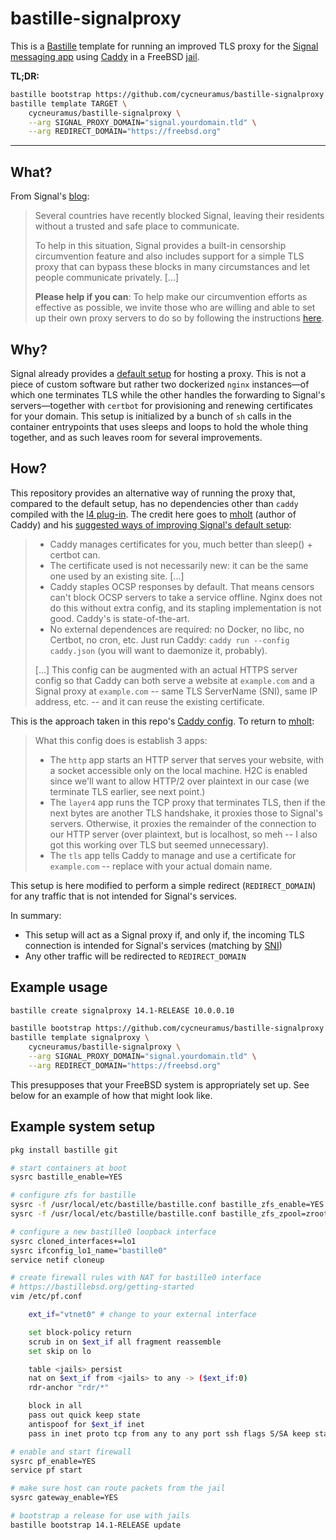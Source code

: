 # bastille-signalproxy

This is a [Bastille](https://github.com/bastillebsd/bastille) template for running an improved TLS proxy for the [Signal messaging app](https://signal.org) using [Caddy](https://caddyserver.com) in a FreeBSD [jail](https://docs.freebsd.org/en/books/handbook/jails).

**TL;DR:**

```sh
bastille bootstrap https://github.com/cycneuramus/bastille-signalproxy
bastille template TARGET \
	cycneuramus/bastille-signalproxy \
	--arg SIGNAL_PROXY_DOMAIN="signal.yourdomain.tld" \
	--arg REDIRECT_DOMAIN="https://freebsd.org"
```

---

## What?

From Signal's [blog](https://signal.org/blog/proxy-please):

> Several countries have recently blocked Signal, leaving their residents without a trusted and safe place to communicate.
>
> To help in this situation, Signal provides a built-in censorship circumvention feature and also includes support for a simple TLS proxy that can bypass these blocks in many circumstances and let people communicate privately. [...]
>
> **Please help if you can**: To help make our circumvention efforts as effective as possible, we invite those who are willing and able to set up their own proxy servers to do so by following the instructions [here](https://github.com/signalapp/Signal-TLS-Proxy).

## Why?

Signal already provides a [default setup](https://github.com/signalapp/Signal-TLS-Proxy) for hosting a proxy. This is not a piece of custom software but rather two dockerized `nginx` instances—of which one terminates TLS while the other handles the forwarding to Signal's servers—together with `certbot` for provisioning and renewing certificates for your domain. This setup is initialized by a bunch of `sh` calls in the container entrypoints that uses sleeps and loops to hold the whole thing together, and as such leaves room for several improvements.

## How?

This repository provides an alternative way of running the proxy that, compared to the default setup, has no dependencies other than `caddy` compiled with the [l4 plug-in](https://github.com/mholt/caddy-l4). The credit here goes to [mholt](https://github.com/mholt) (author of Caddy) and his [suggested ways of improving Signal's default setup](https://github.com/net4people/bbs/issues/60#issuecomment-776106390):

> - Caddy manages certificates for you, much better than sleep() + certbot can.
> - The certificate used is not necessarily new: it can be the same one used by an existing site. [...]
> - Caddy staples OCSP responses by default. That means censors can't block OCSP servers to take a service offline. Nginx does not do this without extra config, and its stapling implementation is not good. Caddy's is state-of-the-art.
> - No external dependences are required: no Docker, no libc, no Certbot, no cron, etc. Just run Caddy: `caddy run --config caddy.json` (you will want to daemonize it, probably).
>
> [...] This config can be augmented with an actual HTTPS server config so that Caddy can both serve a website at `example.com` and a Signal proxy at `example.com` -- same TLS ServerName (SNI), same IP address, etc. -- and it can reuse the existing certificate.

This is the approach taken in this repo's [Caddy config](usr/local/etc/caddy/caddy.json). To return to [mholt](https://github.com/net4people/bbs/issues/60#issuecomment-776106390):

> What this config does is establish 3 apps:
>
> - The `http` app starts an HTTP server that serves your website, with a socket accessible only on the local machine. H2C is enabled since we'll want to allow HTTP/2 over plaintext in our case (we terminate TLS earlier, see next point.)
> - The `layer4` app runs the TCP proxy that terminates TLS, then if the next bytes are another TLS handshake, it proxies those to Signal's servers. Otherwise, it proxies the remainder of the connection to our HTTP server (over plaintext, but is localhost, so meh -- I also got this working over TLS but seemed unnecessary).
> - The `tls` app tells Caddy to manage and use a certificate for `example.com` -- replace with your actual domain name.

This setup is here modified to perform a simple redirect (`REDIRECT_DOMAIN`) for any traffic that is not intended for Signal's services.

In summary:

- This setup will act as a Signal proxy if, and only if, the incoming TLS connection is intended for Signal's services (matching by [SNI](https://www.cloudflare.com/learning/ssl/what-is-sni))
- Any other traffic will be redirected to `REDIRECT_DOMAIN`

## Example usage

```sh
bastille create signalproxy 14.1-RELEASE 10.0.0.10

bastille bootstrap https://github.com/cycneuramus/bastille-signalproxy
bastille template signalproxy \
	cycneuramus/bastille-signalproxy \
	--arg SIGNAL_PROXY_DOMAIN="signal.yourdomain.tld" \
	--arg REDIRECT_DOMAIN="https://freebsd.org"
```

This presupposes that your FreeBSD system is appropriately set up. See below for an example of how that might look like.

## Example system setup

```sh
pkg install bastille git

# start containers at boot
sysrc bastille_enable=YES

# configure zfs for bastille
sysrc -f /usr/local/etc/bastille/bastille.conf bastille_zfs_enable=YES
sysrc -f /usr/local/etc/bastille/bastille.conf bastille_zfs_zpool=zroot

# configure a new bastille0 loopback interface
sysrc cloned_interfaces+=lo1
sysrc ifconfig_lo1_name="bastille0"
service netif cloneup

# create firewall rules with NAT for bastille0 interface
# https://bastillebsd.org/getting-started
vim /etc/pf.conf

	ext_if="vtnet0" # change to your external interface

	set block-policy return
	scrub in on $ext_if all fragment reassemble
	set skip on lo

	table <jails> persist
	nat on $ext_if from <jails> to any -> ($ext_if:0)
	rdr-anchor "rdr/*"

	block in all
	pass out quick keep state
	antispoof for $ext_if inet
	pass in inet proto tcp from any to any port ssh flags S/SA keep state

# enable and start firewall
sysrc pf_enable=YES
service pf start

# make sure host can route packets from the jail
sysrc gateway_enable=YES

# bootstrap a release for use with jails
bastille bootstrap 14.1-RELEASE update
```
